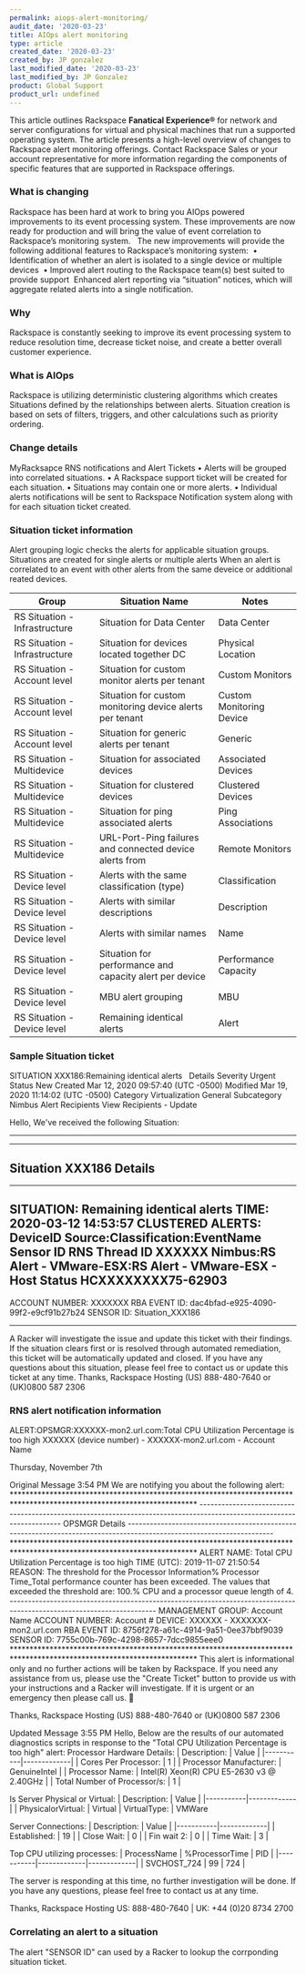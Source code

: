 ```yaml
---
permalink: aiops-alert-monitoring/
audit_date: '2020-03-23'
title: AIOps alert monitoring
type: article
created_date: '2020-03-23'
created_by: JP gonzalez
last_modified_date: '2020-03-23'
last_modified_by: JP Gonzalez
product: Global Support
product_url: undefined
---
```


This article outlines Rackspace **Fanatical Experience®** for network and server configurations for virtual and physical machines that run a supported operating system. The article presents a high-level overview of changes to Rackspace alert monitoring offerings. Contact Rackspace Sales or your account representative for more information regarding the components of specific features that are supported in Rackspace offerings.



### What is changing

Rackspace has been hard at work to bring you AIOps powered improvements to its event processing system. These improvements are now ready for production and will bring the value of event correlation to Rackspace’s monitoring system.  
The new improvements will provide the following additional features to Rackspace’s monitoring system: 
	• Identification of whether an alert is isolated to a single device or multiple devices 
	• Improved alert routing to the Rackspace team(s) best suited to provide support 
Enhanced alert reporting via “situation” notices, which will aggregate related alerts into a single notification.  

### Why

Rackspace is constantly seeking to improve its event processing system to reduce resolution time, decrease ticket noise, and create a better overall customer experience.

### What is AIOps

Rackspace is utilizing  deterministic clustering algorithms which creates Situations defined by the relationships between alerts. Situation creation is based on sets of filters, triggers, and other calculations such as priority ordering.

### Change details

MyRacksapce RNS notifications and Alert Tickets
	• Alerts will be grouped into correlated situations. 
    • A Rackspace support ticket will be created for each situation. 
    • Situations may contain one or more alerts. 
    • Individual alerts notifications will be sent to Rackspace Notification system along with for each situation ticket created. 

### Situation ticket information

Alert grouping logic checks the alerts for applicable situation groups. Situations are created for single alerts or multiple alerts When an alert is correlated to an event with other alerts from the same deveice or additional reated devices.

|	Group	|	Situation Name	|	Notes	|
|-----------|-------------------|-----------|
|	​RS Situation - Infrastructure	|	Situation for Data Center	|	Data Center	|
|	​RS Situation - Infrastructure	|	Situation for devices located together DC	|	Physical Location	|
|	RS Situation - Account level	|	Situation for custom monitor alerts per tenant	|	Custom Monitors	|
|	RS Situation - Account level	|	Situation for custom monitoring device alerts per tenant	|	Custom Monitoring Device	|
|	RS Situation - Account level	|	Situation for generic alerts per tenant	|	Generic	|
|	RS Situation - Multidevice	|	Situation for associated devices	|	Associated Devices	|
|	RS Situation - Multidevice	|	Situation for clustered devices	|	Clustered Devices	|
|	RS Situation - Multidevice	|	Situation for ping associated alerts	|	Ping Associations	|
|	RS Situation - Multidevice	|	URL-Port-Ping failures and connected device alerts from	|	Remote Monitors	|
|	RS Situation - Device level	|	Alerts with the same classification (type)	|	Classification	|
|	RS Situation - Device level	|	Alerts with similar descriptions	|	Description	|
|	RS Situation - Device level	|	Alerts with similar names	|	Name	|
|	RS Situation - Device level	|	Situation for performance and capacity alert per device	|	Performance Capacity	|
|	RS Situation - Device level	|	MBU alert grouping	|	MBU	|
|	RS Situation - Device level	|	Remaining identical alerts	|	Alert	|


### Sample Situation ticket

SITUATION XXX186:Remaining identical alerts
 
Details
Severity Urgent
Status New
Created Mar 12, 2020 09:57:40 (UTC -0500)
Modified Mar 19, 2020 11:14:02 (UTC -0500)
Category Virtualization General
Subcategory Nimbus Alert
Recipients View Recipients - Update


Hello,
We've received the following Situation:
**********************************************************************************************************************
----------------------------------------------------------------------------------------------------------------------
Situation XXX186 Details
----------------------------------------------------------------------------------------------------------------------
**********************************************************************************************************************
SITUATION: Remaining identical alerts
TIME: 2020-03-12 14:53:57
CLUSTERED ALERTS:
DeviceID   Source:Classification:EventName                                                  Sensor ID                                RNS Thread ID
XXXXXX     Nimbus:RS Alert - VMware-ESX:RS Alert - VMware-ESX - Host Status                 HCXXXXXXXX75-62903                         
----------------------------------------------------------------------------------------------------------------------
ACCOUNT NUMBER: XXXXXXX
RBA EVENT ID: dac4bfad-e925-4090-99f2-e9cf91b27b24
SENSOR ID: Situation_XXX186
**********************************************************************************************************************
A Racker will investigate the issue and update this ticket with their findings. If the situation clears first or is resolved through automated remediation, this ticket will be automatically updated and closed.
If you have any questions about this situation, please feel free to contact us or update this ticket at any time.
Thanks,
Rackspace Hosting
(US) 888-480-7640 or (UK)0800 587 2306


### RNS alert notification information

ALERT:OPSMGR:XXXXXX-mon2.url.com:Total CPU Utilization Percentage is too high
XXXXXX (device number) - XXXXXX-mon2.url.com - Account Name

Thursday, November 7th

Original Message 3:54 PM 
We are notifying you about the following alert: ********************************************************************************************************************** ----------------------------------------------------------------------------------------------------------------------
OPSMGR Details
---------------------------------------------------------------------------------------------------------------------- ********************************************************************************************************************** 
ALERT NAME: Total CPU Utilization Percentage is too high 
TIME (UTC): 2019-11-07 21:50:54 
REASON: The threshold for the Processor Information\% Processor Time\_Total performance counter has been exceeded. The values that exceeded the threshold are: 100.% CPU and a processor queue length of 4. ---------------------------------------------------------------------------------------------------------------------- 
MANAGEMENT GROUP: Account Name 
ACCOUNT NUMBER: Account # 
DEVICE: XXXXXX - XXXXXXX-mon2.url.com 
RBA EVENT ID: 8756f278-a61c-4914-9a51-0ee37bbf9039 
SENSOR ID: 7755c00b-769c-4298-8657-7dcc9855eee0 ********************************************************************************************************************** 
This alert is informational only and no further actions will be taken by Rackspace. If you need any assistance from us, please use the "Create Ticket" button to provide us with your instructions and a Racker will investigate. If it is urgent or an emergency then please call us. 

Thanks, 
Rackspace Hosting
(US) 888-480-7640 or (UK)0800 587 2306

Updated Message 3:55 PM 
Hello, Below are the results of our automated diagnostics scripts in response to the "Total CPU Utilization Percentage is too high" alert: Processor Hardware Details: 
|	Description:	|	Value	|
|-----------|-------------|
|	Cores Per Processor:	|	1	|
|	Processor Manufacturer:	|	GenuineIntel	|
|	Processor Name:	|	Intel(R) Xeon(R) CPU E5-2630 v3 @ 2.40GHz	|
|	Total Number of Processor/s:	|	1	|

Is Server Physical or Virtual: 
|	Description:	|	Value	|
|-----------|-------------|
|	PhysicalorVirtual:	|	Virtual
|	VirtualType:	|	VMWare

Server Connections: 
|	Description:	|	Value	|
|-----------|-------------|
|	Established:	|	19	|
|	Close Wait:	|	0	|
|	Fin wait 2:	|	0	|
|	Time Wait:	|	3	|

Top CPU utilizing processes: 
|	ProcessName	|	%ProcessorTime	|	PID	|
|-----------|-------------|-------------|
|	SVCHOST_724	|	99	|	724	|


The server is responding at this time, no further investigation will be done. If you have any questions, please feel free to contact us at any time.

Thanks,
Rackspace Hosting US: 888-480-7640 | UK: +44 (0)20 8734 2700

### Correlating an alert to a situation
The alert "SENSOR ID" can used by a Racker to lookup the corrponding situation ticket.
